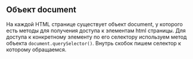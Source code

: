 ## Объект document

На каждой HTML странице существует объект document, у которого есть методы для получения доступа к элементам html страницы. Для доступа к конкретному элементу по его селектору используем метод объекта `document.querySelector()`. Внутрь скобок пишем селектор к которому обращаемся. 
